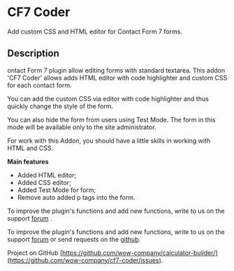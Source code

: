 # CF7 Coder
 Add custom CSS and HTML editor for Contact Form 7 forms.

## Description

ontact Form 7 plugin allow editing forms with standard textarea. This addon  'CF7 Coder' allows adds HTML editor with code highlighter and custom CSS for each contact form.

You can add the custom CSS via editor with code highlighter and thus quickly change the style of the form.

You can also hide the form from users using Test Mode. The form in this mode will be available only to the site administrator.

For work with this Addon, you should have a little skills in working with HTML and CSS.


**Main features**
* Added HTML editor;
* Added CSS editor;
* Added Test Mode for form;
* Remove auto added p tags into the form.

To improve the plugin's functions and add new functions, write to us on the support [forum](https://wordpress.org/support/plugin/cf7-coder/) .

To improve the plugin's functions and add new functions, write to us on the support [forum](https://wordpress.org/support/plugin/calculator-builder/) or send requests on the [github](https://github.com/wow-company/cf7-coder/issues).

Project on GitHub [https://github.com/wow-company/calculator-builder/](https://github.com/wow-company/cf7-coder/issues).
